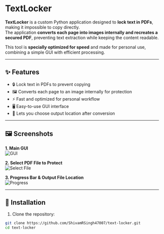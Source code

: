 # TextLocker

**TextLocker** is a custom Python application designed to **lock text in PDFs**, making it impossible to copy directly.  
The application **converts each page into images internally and recreates a secured PDF**, preventing text extraction while keeping the content readable.  

This tool is **specially optimized for speed** and made for personal use, combining a simple GUI with efficient processing.

---

## ✨ Features

- 🔒 Lock text in PDFs to prevent copying  
- 🖼️ Converts each page to an image internally for protection  
- ⚡ Fast and optimized for personal workflow  
- 🖥️ Easy-to-use GUI interface  
- 📂 Lets you choose output location after conversion  

---

## 🖼️ Screenshots

**1. Main GUI**  
![GUI](https://i.ibb.co/gMQPYL9g/1.png)  

**2. Select PDF File to Protect**  
![Select File](https://i.ibb.co/mF5W4Gcp/2.png)  

**3. Progress Bar & Output File Location**  
![Progress](https://i.ibb.co/NXq73xw/3.png)  

---

## 🚀 Installation

1. Clone the repository:

```bash
git clone https://github.com/ShivamRSingh47007/text-locker.git
cd text-locker
